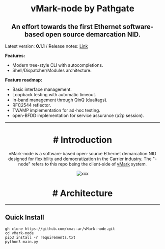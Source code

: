 <h1 align="center">vMark-node by Pathgate</h1>
<h2 align="center">An effort towards the first Ethernet software-based open source demarcation NID.</h2>

Latest version: **0.1.1** / Release notes: [Link](https://github.com/xmas-ar/vMark-node/blob/public/docs/base/release_notes.md) 

**Features:**
- Modern tree-style CLI with autocompletions.
- Shell/Dispatcher/Modules architecture.

**Feature roadmap:**
 - Basic interface management.
 - Loopback testing with automatic timeout.
 - In-band management through QinQ (dualtags).
 - RFC2544 reflector.
 - TWAMP implementation for ad-hoc testing.
 - open-BFDD implementation for service assurance (p2p session).
___

<h1 align="center"># Introduction</h1>

<p align="center">
vMark-node is a software-based open-source Ethernet demarcation NID designed for flexibility and democratization in the Carrier industry.
The "-node" refers to this repo being the client-side of <a href="https://github.com/xmas-ar/vMark">vMark</a> system.
</p>


<p align="center">
  <img src="https://github.com/user-attachments/assets/e08cc38e-dac9-4554-846d-2ac7effc18a2" alt="xxx">
</p>

<h1 align="center"># Architecture</h1>


___

## Quick Install

```
gh clone https://github.com/xmas-ar/vMark-node.git
cd vMark-node
pip3 install -r requirements.txt
python3 main.py
